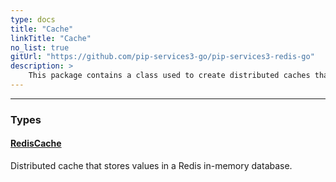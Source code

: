 ```yaml
---
type: docs
title: "Cache"
linkTitle: "Cache"
no_list: true
gitUrl: "https://github.com/pip-services3-go/pip-services3-redis-go"
description: >
    This package contains a class used to create distributed caches that store values in a Redis in-memory database.
---
```

---

<div class="module-body"> 

### Types

#### [RedisCache](redis_cache)
Distributed cache that stores values in a Redis in-memory database.

</div>
